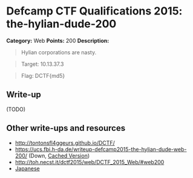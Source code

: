 # Defcamp CTF Qualifications 2015: the-hylian-dude-200

**Category:** Web
**Points:** 200
**Description:**

> Hylian corporations are nasty.

> Target: 10.13.37.3

> Flag: DCTF{md5}


## Write-up

(TODO)

## Other write-ups and resources

* <http://tontonsfl4ggeurs.github.io/DCTF/>
* <https://ucs.fbi.h-da.de/writeup-defcamp2015-the-hylian-dude-web-200/> (Down, [Cached Version](http://webcache.googleusercontent.com/search?q=cache:PRSc6-oADwEJ:https://ucs.fbi.h-da.de/writeup-defcamp2015-the-hylian-dude-web-200/&num=1&hl=en&gl=de&strip=1&vwsrc=0))
* <http://toh.necst.it/dctf2015/web/DCTF_2015_Web/#web200>
* [Japanese](http://miettal.hatenablog.com/entry/2015/10/06/111232)
